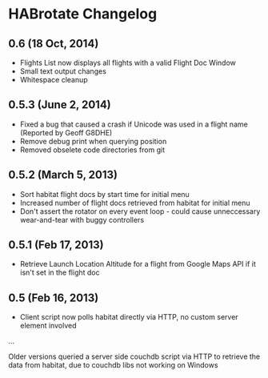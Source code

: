 HABrotate Changelog
=================

## 0.6 (18 Oct, 2014)

* Flights List now displays all flights with a valid Flight Doc Window
* Small text output changes
* Whitespace cleanup

## 0.5.3 (June 2, 2014)

* Fixed a bug that caused a crash if Unicode was used in a flight name (Reported by Geoff G8DHE)
* Remove debug print when querying position
* Removed obselete code directories from git

## 0.5.2 (March 5, 2013)

* Sort habitat flight docs by start time for initial menu
* Increased number of flight docs retrieved from habitat for initial menu
* Don't assert the rotator on every event loop - could cause unneccessary wear-and-tear with buggy controllers

## 0.5.1 (Feb 17, 2013)

* Retrieve Launch Location Altitude for a flight from Google Maps API if it isn't set in the flight doc

## 0.5 (Feb 16, 2013)

* Client script now polls habitat directly via HTTP, no custom server element involved

...

Older versions queried a server side couchdb script via HTTP to retrieve the data from habitat, due to couchdb libs not working on Windows
